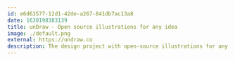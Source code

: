 ```yaml
---
id: e6d63577-12d1-42de-a267-841db7ac13a8
date: 1630198383139
title: unDraw - Open source illustrations for any idea
image: ./default.png
external: https://undraw.co
description: The design project with open-source illustrations for any idea you can imagine and create. Create beautiful websites, products and applications with your color, for free.
---
```

